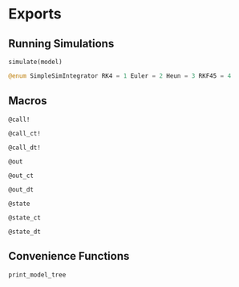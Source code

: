 # Exports

## Running Simulations

```@docs
simulate(model)
```

```julia
@enum SimpleSimIntegrator RK4 = 1 Euler = 2 Heun = 3 RKF45 = 4
```

## Macros

```@docs
@call!
```

```@docs
@call_ct!
```

```@docs
@call_dt!
```

```@docs
@out
```

```@docs
@out_ct
```

```@docs
@out_dt
```

```@docs
@state
```

```@docs
@state_ct
```

```@docs
@state_dt
```

## Convenience Functions

```@docs
print_model_tree
```